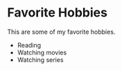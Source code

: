 # Favorite Hobbies

This are some of my favorite hobbies.

- Reading
- Watching movies
- Watching series